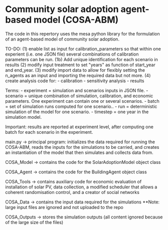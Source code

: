 # Community solar adoption agent-based model (COSA-ABM)

The code in this repertory uses the mesa python library for the formulation of
an agent-based model of community solar adoption.

TO-DO:  (1) enable list as input for calibration_parameters so that within
        one experient (i.e. one JSON file) several combinations of calibration
        parameters can be run.
                (1b) Add unique identification for each scenario in results
        (2) modify input treatment to set "years" as function of start_year and
        end_year.
        (3) modify import data to allow for flexibly setting the n_agents as an
        input and importing the required data but not more.
        (4) create analysis code for:
            - calibration
            - sensitivity analysis
            - results

Terms:  - experiment = simulation and scenarios inputs in JSON file.
        - scenario = unique combination of simulation, calibration, and 
        economic parameters. One experiment can contain one or several scenarios.
        - batch = set of simulation runs computed for one scenario..
        - run = deterministic simulation of the model for one scenario.
        - timestep = one year in the simulation model.

Important: results are reported at experiment level, after computing one batch
for each scenario in the experiment.

main.py -> principal program: initializes the data required for running the
            COSA-ABM, reads the inputs for the simulations to be carried, and
            creates an instantiation of the model that then simulates and
            collects data from.

COSA_Model -> contains the code for the SolarAdoptionModel object class

COSA_Agent -> contains the code for the BuildingAgent object class

COSA_Tools -> contains auxiliary code for economic evaluation of installation
            of solar PV, data collection, a modified scheduler that allows a
            coherent randomisation control, and a creator of social networks

COSA_Data -> contains the input data required for the simulations
            **Note: large input files are ignored and not uploaded to the repo

COSA_Outputs -> stores the simulation outputs (all content ignored because of
            the large size of the files)
